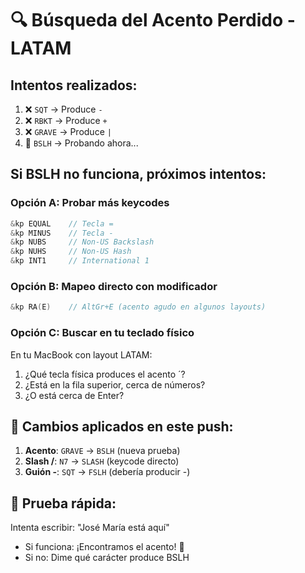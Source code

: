 # 🔍 Búsqueda del Acento Perdido - LATAM

## Intentos realizados:
1. ❌ `SQT` → Produce `-`
2. ❌ `RBKT` → Produce `+`  
3. ❌ `GRAVE` → Produce `|`
4. 🔄 `BSLH` → Probando ahora...

## Si BSLH no funciona, próximos intentos:

### Opción A: Probar más keycodes
```c
&kp EQUAL    // Tecla =
&kp MINUS    // Tecla -
&kp NUBS     // Non-US Backslash
&kp NUHS     // Non-US Hash
&kp INT1     // International 1
```

### Opción B: Mapeo directo con modificador
```c
&kp RA(E)    // AltGr+E (acento agudo en algunos layouts)
```

### Opción C: Buscar en tu teclado físico
En tu MacBook con layout LATAM:
1. ¿Qué tecla física produces el acento ´?
2. ¿Está en la fila superior, cerca de números?
3. ¿O está cerca de Enter?

## 🎯 Cambios aplicados en este push:

1. **Acento**: `GRAVE` → `BSLH` (nueva prueba)
2. **Slash /**: `N7` → `SLASH` (keycode directo)
3. **Guión -**: `SQT` → `FSLH` (debería producir -)

## 🧪 Prueba rápida:
Intenta escribir: "José María está aquí"
- Si funciona: ¡Encontramos el acento! 🎉
- Si no: Dime qué carácter produce BSLH